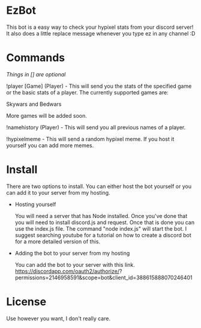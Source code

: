 # EzBot

This bot is a easy way to check your hypixel stats from your discord server! It also does a little replace message whenever you type ez in any channel :D

# Commands

*Things in [] are optional*

!player [Game] (Player) - This will send you the stats of the specified game or the basic stats of a player. The currently supported games are:

Skywars and Bedwars

More games will be added soon.

!namehistory (Player) - This will send you all previous names of a player. 

!hypixelmeme - This will send a random hypixel meme. If you host it yourself you can add more memes.

# Install

There are two options to install. You can either host the bot yourself or you can add it to your server from my hosting.

- Hosting yourself 

    You will need a server that has Node installed. Once you've done that you will need to install discord.js and request.         Once that is done you can use the index.js file. The command "node index.js" will start the bot. I suggest searching           youtube for a tutorial on how to create a discord bot for a more detailed version of this.

- Adding the bot to your server from my hosting 

    You can add the bot to your server with this link. https://discordapp.com/oauth2/authorize/?                                   permissions=2146958591&scope=bot&client_id=388615888070246401

# License

Use however you want, I don't really care.
